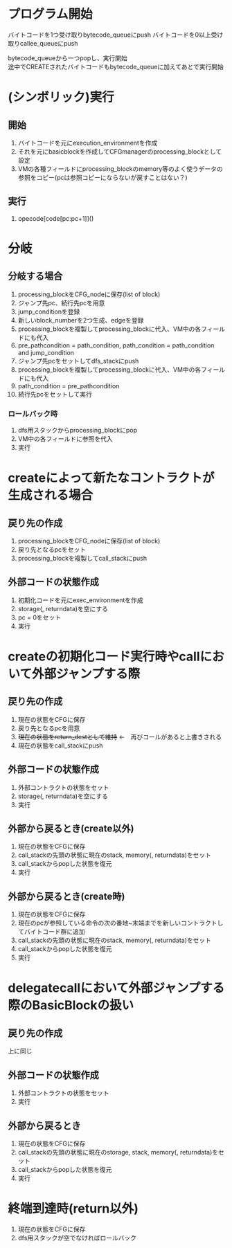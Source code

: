 # プログラム開始
バイトコードを1つ受け取りbytecode_queueにpush
バイトコードを0以上受け取りcallee_queueにpush

bytecode_queueから一つpopし、実行開始  
途中でCREATEされたバイトコードもbytecode_queueに加えてあとで実行開始


# (シンボリック)実行
## 開始
1. バイトコードを元にexecution_environmentを作成
1. それを元にbasicblockを作成してCFGmanagerのprocessing_blockとして設定
1. VMの各種フィールドにprocessing_blockのmemory等のよく使うデータの参照をコピー(pcは参照コピーにならないが戻すことはない？)
## 実行
1. opecode\[code\[pc:pc+1]]()


# 分岐

## 分岐する場合
1. processing_blockをCFG_nodeに保存(list of block)
1. ジャンプ先pc、続行先pcを用意
1. jump_conditionを登録
1. 新しいblock_numberを2つ生成、edgeを登録
1. processing_blockを複製してprocessing_blockに代入、VM中の各フィールドにも代入
1. pre_pathcondition = path_condition, path_condition = path_condition and jump_condition
1. ジャンプ先pcをセットしてdfs_stackにpush
1. processing_blockを複製してprocessing_blockに代入、VM中の各フィールドにも代入
1. path_condition = pre_pathcondition
1. 続行先pcをセットして実行


### ロールバック時
1. dfs用スタックからprocessing_blockにpop
1. VM中の各フィールドに参照を代入
1. 実行

# createによって新たなコントラクトが生成される場合
## 戻り先の作成
1. processing_blockをCFG_nodeに保存(list of block)
1. 戻り先となるpcをセット
1. processing_blockを複製してcall_stackにpush

## 外部コードの状態作成
1. 初期化コードを元にexec_environmentを作成
1. storage(, returndata)を空にする
1. pc = 0をセット
1. 実行

# createの初期化コード実行時やcallにおいて外部ジャンプする際
## 戻り先の作成
1. 現在の状態をCFGに保存
1. 戻り先となるpcを用意
1. ~~現在の状態をreturn_destとして維持~~ ←　再びコールがあると上書きされる
1. 現在の状態をcall_stackにpush

## 外部コードの状態作成
1. 外部コントラクトの状態をセット
1. storage(, returndata)を空にする
1. 実行

## 外部から戻るとき(create以外)
1. 現在の状態をCFGに保存
1. call_stackの先頭の状態に現在のstack, memory(, returndata)をセット
1. call_stackからpopした状態を復元
1. 実行

## 外部から戻るとき(create時)
1. 現在の状態をCFGに保存
1. 現在のpcが参照している命令の次の番地~末端までを新しいコントラクトしてバイトコード群に追加
1. call_stackの先頭の状態に現在のstack, memory(, returndata)をセット
1. call_stackからpopした状態を復元
1. 実行


# delegatecallにおいて外部ジャンプする際のBasicBlockの扱い
## 戻り先の作成
上に同じ

## 外部コードの状態作成
1. 外部コントラクトの状態をセット
1. 実行

## 外部から戻るとき
1. 現在の状態をCFGに保存
1. call_stackの先頭の状態に現在のstorage, stack, memory(, returndata)をセット
1. call_stackからpopした状態を復元
1. 実行

# 終端到達時(return以外)
1. 現在の状態をCFGに保存
1. dfs用スタックが空でなければロールバック

